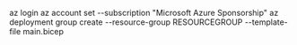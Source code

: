 

az login
az account set --subscription "Microsoft Azure Sponsorship"
az deployment group create --resource-group RESOURCEGROUP --template-file main.bicep